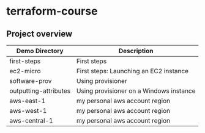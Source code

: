 # terraform-course

## Project overview
Demo Directory | Description
------------ | -------------
first-steps | First steps
ec2-micro | First steps: Launching an EC2 instance
software-prov | Using provisioner
outputting-attributes | Using provisioner on a Windows instance
aws-east-1 | my personal aws account region
aws-west-1 | my personal aws account region
aws-central-1 | my personal aws account region